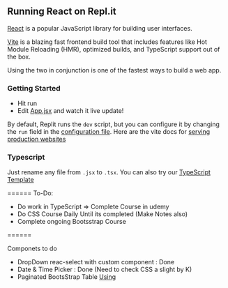 ## Running React on Repl.it

[React](https://reactjs.org/) is a popular JavaScript library for building user interfaces.

[Vite](https://vitejs.dev/) is a blazing fast frontend build tool that includes features like Hot Module Reloading (HMR), optimized builds, and TypeScript support out of the box.

Using the two in conjunction is one of the fastest ways to build a web app.

### Getting Started
- Hit run
- Edit [App.jsx](#src/App.jsx) and watch it live update!

By default, Replit runs the `dev` script, but you can configure it by changing the `run` field in the [configuration file](#.replit). Here are the vite docs for [serving production websites](https://vitejs.dev/guide/build.html)

### Typescript

Just rename any file from `.jsx` to `.tsx`. You can also try our [TypeScript Template](https://replit.com/@replit/React-TypeScript)

======
To-Do:
- Do work in TypeScript => Complete Course in udemy
- Do CSS Course Daily Until its completed (Make Notes also)
- Complete ongoing Bootsstrap Course


======

Componets to do

-  DropDown reac-select with custom component : Done
-  Date & Time Picker : Done (Need to check CSS a slight by K)
-  Paginated BootsStrap Table [Using](https://react-bootstrap-table.github.io/react-bootstrap-table2/)
